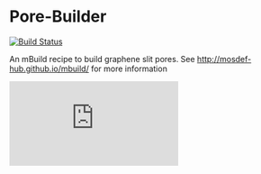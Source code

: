 # Pore-Builder 
[![Build Status](https://travis-ci.org/rmatsum836/Pore-Builder.svg?branch=master)](https://travis-ci.org/rmatsum836/Pore-Builder) <br>

An mBuild recipe to build graphene slit pores.  See
http://mosdef-hub.github.io/mbuild/ for more information

![image](https://github.com/rmatsum836/Pore-Builder/files/3828595/graphene_pore_snapshot.pdf)
